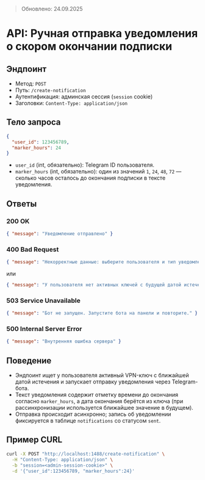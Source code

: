 > Обновлено: 24.09.2025

# API: Ручная отправка уведомления о скором окончании подписки

## Эндпоинт
- Метод: `POST`
- Путь: `/create-notification`
- Аутентификация: админская сессия (`session` cookie)
- Заголовки: `Content-Type: application/json`

## Тело запроса
```json
{
  "user_id": 123456789,
  "marker_hours": 24
}
```
- `user_id` (int, обязательно): Telegram ID пользователя.
- `marker_hours` (int, обязательно): один из значений `1`, `24`, `48`, `72` — сколько часов осталось до окончания подписки в тексте уведомления.

## Ответы

### 200 OK
```json
{ "message": "Уведомление отправлено" }
```

### 400 Bad Request
```json
{ "message": "Некорректные данные: выберите пользователя и тип уведомления" }
```
или
```json
{ "message": "У пользователя нет активных ключей с будущей датой истечения" }
```

### 503 Service Unavailable
```json
{ "message": "Бот не запущен. Запустите бота на панели и повторите." }
```

### 500 Internal Server Error
```json
{ "message": "Внутренняя ошибка сервера" }
```

## Поведение
- Эндпоинт ищет у пользователя активный VPN-ключ с ближайшей датой истечения и запускает отправку уведомления через Telegram-бота.
- Текст уведомления содержит отметку времени до окончания согласно `marker_hours`, а дата окончания берётся из ключа (при рассинхронизации используется ближайшее значение в будущем).
- Отправка происходит асинхронно; запись об уведомлении фиксируется в таблице `notifications` со статусом `sent`.

## Пример CURL
```bash
curl -X POST "http://localhost:1488/create-notification" \
  -H "Content-Type: application/json" \
  -b "session=<admin-session-cookie>" \
  -d '{"user_id":123456789, "marker_hours":24}'
```


